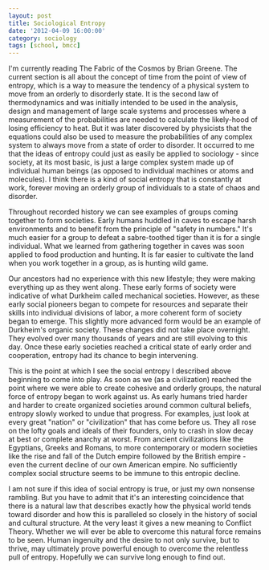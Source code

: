 ```yaml
---
layout: post
title: Sociological Entropy
date: '2012-04-09 16:00:00'
category: sociology
tags: [school, bmcc]
---
```


I'm currently reading The Fabric of the Cosmos by Brian Greene. The current section is all about the concept of time from the point of view of entropy, which is a way to measure the tendency of a physical system to move from an orderly to disorderly state. It is the second law of thermodynamics and was initially intended to be used in the analysis, design and management of large scale systems and processes where a measurement of the probabilities are needed to calculate the likely-hood of losing efficiency to heat. But it was later discovered by physicists that the equations could also be used to measure the probabilities of any complex system to always move from a state of order to disorder. It occurred to me that the ideas of entropy could just as easily be applied to sociology - since society, at its most basic, is just a large complex system made up of individual human beings (as opposed to individual machines or atoms and molecules). I think there is a kind of social entropy that is constantly at work, forever moving an orderly group of individuals to a state of chaos and disorder.

Throughout recorded history we can see examples of groups coming together to form societies. Early humans huddled in caves to escape harsh environments and to benefit from the principle of "safety in numbers." It's much easier for a group to defeat a sabre-toothed tiger than it is for a single individual. What we learned from gathering together in caves was soon applied to food production and hunting. It is far easier to cultivate the land when you work together in a group, as is hunting wild game.

Our ancestors had no experience with this new lifestyle; they were making everything up as they went along. These early forms of society were indicative of what Durkheim called mechanical societies. However, as these early social pioneers began to compete for resources and separate their skills into individual divisions of labor, a more coherent form of society began to emerge. This slightly more advanced form would be an example of Durkheim's organic society. These changes did not take place overnight. They evolved over many thousands of years and are still evolving to this day. Once these early societies reached a critical state of early order and cooperation, entropy had its chance to begin intervening.

This is the point at which I see the social entropy I described above beginning to come into play. As soon as we (as a civilization) reached the point where we were able to create cohesive and orderly groups, the natural force of entropy began to work against us. As early humans tried harder and harder to create organized societies around common cultural beliefs, entropy slowly worked to undue that progress. For examples, just look at every great "nation" or "civilization" that has come before us. They all rose on the lofty goals and ideals of their founders, only to crash in slow decay at best or complete anarchy at worst. From ancient civilizations like the Egyptians, Greeks and Romans, to more contemporary or modern societies like the rise and fall of the Dutch empire followed by the British empire - even the current decline of our own American empire. No sufficiently complex social structure seems to be immune to this entropic decline.

I am not sure if this idea of social entropy is true, or just my own nonsense rambling. But you have to admit that it's an interesting coincidence that there is a natural law that describes exactly how the physical world tends toward disorder and how this is paralleled so closely in the history of social and cultural structure. At the very least it gives a new meaning to Conflict Theory. Whether we will ever be able to overcome this natural force remains to be seen. Human ingenuity and the desire to not only survive, but to thrive, may ultimately prove powerful enough to overcome the relentless pull of entropy. Hopefully we can survive long enough to find out.